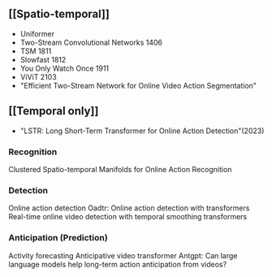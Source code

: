 ## [[Spatio-temporal]]
- Uniformer
- Two-Stream Convolutional Networks 1406
- TSM 1811
- Slowfast 1812
- You Only Watch Once 1911
- ViViT 2103
- "Efficient Two-Stream Network for Online Video Action Segmentation"
## [[Temporal only]]
- "LSTR: Long Short-Term Transformer for Online Action Detection"(2023)

### Recognition
Clustered Spatio-temporal Manifolds for Online Action Recognition

### Detection
Online action detection
Oadtr: Online action detection with transformers
Real-time online video detection with temporal smoothing transformers

### Anticipation (Prediction)
Activity forecasting
Anticipative video transformer
Antgpt: Can large language models help long-term action anticipation from videos?